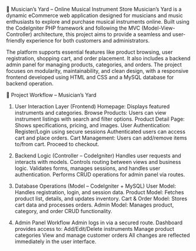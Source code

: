 🎸 Musician’s Yard – Online Musical Instrument Store
Musician’s Yard is a dynamic eCommerce web application designed for musicians and music enthusiasts to explore and purchase musical instruments online. Built using the CodeIgniter PHP framework and following the MVC (Model-View-Controller) architecture, this project aims to provide a seamless and user-friendly experience for both customers and administrators.

The platform supports essential features like product browsing, user registration, shopping cart, and order placement. It also includes a backend admin panel for managing products, categories, and orders. The project focuses on modularity, maintainability, and clean design, with a responsive frontend developed using HTML and CSS and a MySQL database for backend operation.

🔁 Project Workflow – Musician’s Yard
1. User Interaction Layer (Frontend)
Homepage: Displays featured instruments and categories.
Browse Products: Users can view instrument listings with search and filter options.
Product Detail Page: Shows specifications, pricing, and images.
User Authentication:
Register/Login using secure sessions
Authenticated users can access cart and place orders.
Cart Management:
Users can add/remove items to/from cart.
Proceed to checkout.

2. Backend Logic (Controller – CodeIgniter)
Handles user requests and interacts with models.
Controls routing between views and business logic.
Validates forms, manages sessions, and handles user authentication.
Performs CRUD operations for admin panel via routes.

3. Database Operations (Model – CodeIgniter + MySQL)
User Model: Handles registration, login, and session data.
Product Model: Fetches product list, details, and updates inventory.
Cart & Order Model: Stores cart data and processes orders.
Admin Model: Manages product, category, and order CRUD functionality.

4. Admin Panel Workflow
Admin logs in via a secured route.
Dashboard provides access to:
Add/Edit/Delete instruments
Manage product categories
View and manage customer orders
All changes are reflected immediately in the user interface.

